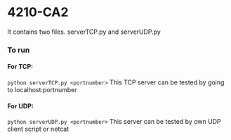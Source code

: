 # 4210-CA2
It contains two files. serverTCP.py and serverUDP.py

### To run
#### For TCP:
```python serverTCP.py <portnumber>```
This TCP server can be tested by going to localhost:portnumber

#### For UDP:
```python serverUDP.py <portnumber>```
This server can be tested by own UDP client script or netcat
